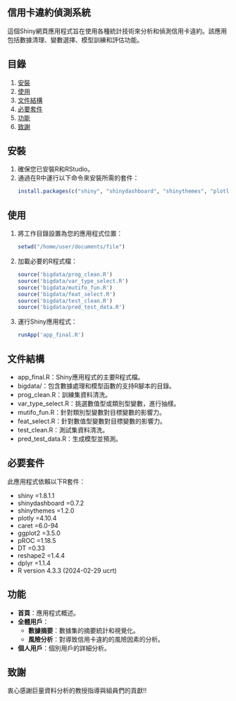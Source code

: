 ## 信用卡違約偵測系統

這個Shiny網頁應用程式旨在使用各種統計技術來分析和偵測信用卡違約。該應用包括數據清理、變數選擇、模型訓練和評估功能。

## 目錄

1. [安裝](#安裝)
2. [使用](#使用)
3. [文件結構](#文件結構)
4. [必要套件](#必要套件)
5. [功能](#功能)
6. [致謝](#致謝)

## 安裝

1. 確保您已安裝R和RStudio。
2. 通過在R中運行以下命令來安裝所需的套件：
    ```R
    install.packages(c("shiny", "shinydashboard", "shinythemes", "plotly", "caret", "ggplot2", "pROC", "DT", "reshape2", "dplyr"))
    ```

## 使用

1. 將工作目錄設置為您的應用程式位置：
    ```R
    setwd("/home/user/documents/file")
    ```
2. 加載必要的R程式檔：
    ```R
    source('bigdata/prog_clean.R')
    source('bigdata/var_type_select.R')
    source('bigdata/mutifo_fun.R')
    source('bigdata/feat_select.R')
    source('bigdata/test_clean.R')
    source('bigdata/pred_test_data.R')
    ```
3. 運行Shiny應用程式：
    ```R
    runApp('app_final.R')
    ```

## 文件結構

- app_final.R：Shiny應用程式的主要R程式檔。
- bigdata/：包含數據處理和模型函數的支持R腳本的目錄。
- prog_clean.R：訓練集資料清洗。
- var_type_select.R：挑選數值型或類別型變數，進行抽樣。
- mutifo_fun.R：針對類別型變數對目標變數的影響力。
- feat_select.R：針對數值型變數對目標變數的影響力。
- test_clean.R：測試集資料清洗。
- pred_test_data.R：生成模型並預測。

## 必要套件

此應用程式依賴以下R套件：
- shiny =1.8.1.1
- shinydashboard =0.7.2
- shinythemes =1.2.0
- plotly =4.10.4
- caret =6.0-94
- ggplot2 =3.5.0
- pROC =1.18.5
- DT =0.33
- reshape2 =1.4.4
- dplyr =1.1.4
- R version 4.3.3 (2024-02-29 ucrt)


## 功能

- **首頁**：應用程式概述。
- **全體用戶**：
  - **數據摘要**：數據集的摘要統計和視覺化。
  - **風險分析**：對導致信用卡違約的風險因素的分析。
- **個人用戶**：個別用戶的詳細分析。

## 致謝

衷心感謝巨量資料分析的教授指導與組員們的貢獻!!

